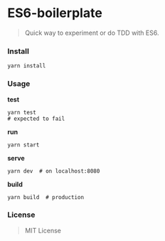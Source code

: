 # ES6-boilerplate

> Quick way to experiment or do TDD with ES6.

### Install

    yarn install

### Usage

**test**

    yarn test
    # expected to fail

**run**

    yarn start

**serve**

    yarn dev  # on localhost:8080

**build**

    yarn build  # production

### License

> MIT License
